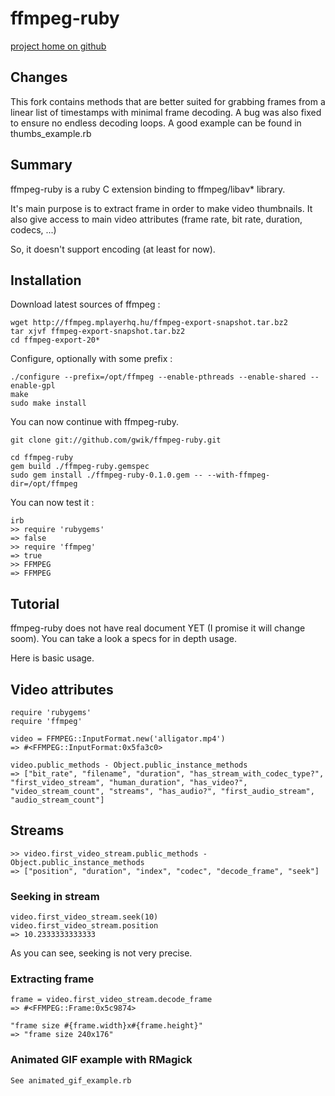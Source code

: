 # ffmpeg-ruby

[project home on github](http://github.com/sevenwire/ffmpeg-ruby)

## Changes
This fork contains methods that are better suited for grabbing frames from a linear list of timestamps
with minimal frame decoding.
A bug was also fixed to ensure no endless decoding loops.
A good example can be found in thumbs_example.rb

## Summary

ffmpeg-ruby is a ruby C extension binding to ffmpeg/libav* library.

It's main purpose is to extract frame in order to make video thumbnails.
It also give access to main video attributes (frame rate, bit rate, duration, codecs, ...)

So, it doesn't support encoding (at least for now).

## Installation

Download latest sources of ffmpeg :
  
    wget http://ffmpeg.mplayerhq.hu/ffmpeg-export-snapshot.tar.bz2
    tar xjvf ffmpeg-export-snapshot.tar.bz2
    cd ffmpeg-export-20*

Configure, optionally with some prefix :

    ./configure --prefix=/opt/ffmpeg --enable-pthreads --enable-shared --enable-gpl
    make
    sudo make install

You can now continue with ffmpeg-ruby.

    git clone git://github.com/gwik/ffmpeg-ruby.git
    
    cd ffmpeg-ruby
    gem build ./ffmpeg-ruby.gemspec
    sudo gem install ./ffmpeg-ruby-0.1.0.gem -- --with-ffmpeg-dir=/opt/ffmpeg

You can now test it :

    irb
    >> require 'rubygems'
    => false
    >> require 'ffmpeg'
    => true
    >> FFMPEG
    => FFMPEG

## Tutorial

ffmpeg-ruby does not have real document YET (I promise it will change soom).
You can take a look a specs for in depth usage.

Here is basic usage.

## Video attributes

    require 'rubygems'
    require 'ffmpeg'
    
    video = FFMPEG::InputFormat.new('alligator.mp4')
    => #<FFMPEG::InputFormat:0x5fa3c0>
    
    video.public_methods - Object.public_instance_methods
    => ["bit_rate", "filename", "duration", "has_stream_with_codec_type?", "first_video_stream", "human_duration", "has_video?", "video_stream_count", "streams", "has_audio?", "first_audio_stream", "audio_stream_count"]
    
## Streams

    >> video.first_video_stream.public_methods - Object.public_instance_methods
    => ["position", "duration", "index", "codec", "decode_frame", "seek"]

### Seeking in stream

    video.first_video_stream.seek(10)
    video.first_video_stream.position
    => 10.2333333333333

As you can see, seeking is not very precise.

### Extracting frame

    frame = video.first_video_stream.decode_frame
    => #<FFMPEG::Frame:0x5c9874>
    
    "frame size #{frame.width}x#{frame.height}"
    => "frame size 240x176"

### Animated GIF example with RMagick

    See animated_gif_example.rb
